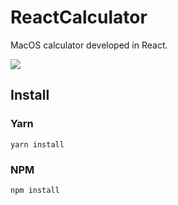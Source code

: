 # ReactCalculator
MacOS calculator developed in React.

![](ReactCalculator/calculator/public/calculator.png)


## Install
### Yarn
```
yarn install
```
### NPM
```
npm install
```
